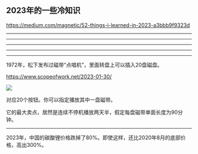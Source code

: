 ## 2023年的一些冷知识

https://medium.com/magnetic/52-things-i-learned-in-2023-a3bbb9f9323d

---


---



---


---


---

1972年，松下发布过磁带“点唱机”，里面转盘上可以插入20盘磁盘。

https://www.scopeofwork.net/2023-01-30/

![](https://www.scopeofwork.net/content/images/size/w1000/2023/01/Panasonic-home-jukebox_prepared.jpg)

对应20个按钮。你可以指定播放其中一盘磁带。

它的最大卖点，居然是连续不停机播放两天半，假定每盘磁带单面长度为90分钟。

---

2023年，中国的碳酸锂价格跌掉了80%。即使这样，还比2020年8月的底部价格，高出300%。